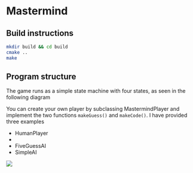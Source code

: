 # Mastermind

## Build instructions
```bash
mkdir build && cd build
cmake ..
make
```
## Program structure
 The game runs as a simple state machine with four states, as seen in the following diagram
 
You can create your own player by subclassing MastermindPlayer and implement the two functions ```makeGuess()``` and ```makeCode()```. I have provided three examples
- HumanPlayer
- 
- FiveGuessAI
- SimpleAI

![](/home/soren/Desktop/mastermind/mmplayer.png) 